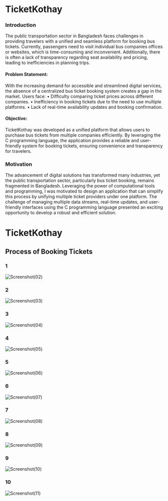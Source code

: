 
# TicketKothay

### Introduction
The public transportation sector in Bangladesh faces challenges in providing travelers with a unified and 
seamless platform for booking bus tickets. Currently, passengers need to visit individual bus companies 
offices or websites, which is time-consuming and inconvenient. Additionally, there is often a lack of 
transparency regarding seat availability and pricing, leading to inefficiencies in planning trips. 
 
#### Problem Statement: 
With the increasing demand for accessible and streamlined digital services, the absence of a centralized 
bus ticket booking system creates a gap in the market. 
Users face: 
• Difficulty comparing ticket prices across different companies. 
• Inefficiency in booking tickets due to the need to use multiple platforms. 
• Lack of real-time availability updates and booking confirmation. 
 
#### Objective: 
TicketKothay was developed as a unified platform that allows users to purchase bus tickets from 
multiple companies efficiently. By leveraging the C programming language, the application provides a 
reliable and user-friendly system for booking tickets, ensuring convenience and transparency for 
travelers. 

 
### Motivation 
 The advancement of digital solutions has transformed many industries, yet the public transportation 
sector, particularly bus ticket booking, remains fragmented in Bangladesh. Leveraging the power of 
computational tools and programming, I was motivated to design an application that can simplify this 
process by unifying multiple ticket providers under one platform. The challenge of managing multiple 
data streams, real-time updates, and user-friendly interfaces using the C programming language 
presented an exciting opportunity to develop a robust and efficient solution. 

# TicketKothay


##   Process of Booking Tickets

### 1
![Screenshot(02)](https://github.com/user-attachments/assets/6af499e1-0823-4f0f-99b9-1297fbae2c69)
### 2
![Screenshot(03)](https://github.com/user-attachments/assets/c39ce4d9-1caf-4428-b1aa-b364f03774ea)
### 3
![Screenshot(04)](https://github.com/user-attachments/assets/8b4b5318-37c3-445d-9e37-35cca476634f)
### 4
![Screenshot(05)](https://github.com/user-attachments/assets/b802b97c-2ab2-46da-b946-c8def3e8fc5e)
### 5
![Screenshot(06)](https://github.com/user-attachments/assets/b7d154f9-92af-4b12-a948-f9b7220375fb)
### 6
![Screenshot(07)](https://github.com/user-attachments/assets/00dfb93a-34b6-411e-a7f8-cf80796ca189)
### 7
![Screenshot(08)](https://github.com/user-attachments/assets/db8d5310-d98a-42d9-af78-d0926657879a)
### 8
![Screenshot(09)](https://github.com/user-attachments/assets/9cf03a74-0fc7-4fe7-a94d-2422b23aada9)
### 9
![Screenshot(10)](https://github.com/user-attachments/assets/2ef18082-2915-49a3-8ee3-dde82c60f9ad)
### 10
![Screenshot(11)](https://github.com/user-attachments/assets/e1866bd6-3bf8-4d75-a032-e8cabd285336)

